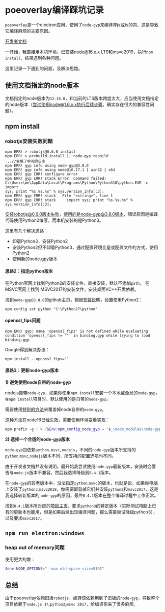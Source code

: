 # poeoverlay编译踩坑记录

`poeoverlay`是一个electron应用，使用了`node-gyp`来编译非js或ts的包，这是导致它编译麻烦的主要原因。

[开发者文档](https://github.com/PoE-Overlay-Community/PoE-Overlay-Community-Fork/blob/master/DEVELOPERS.md)

一开始，我直接用本机环境，已安装node@16.x.x LTS和msvc2019，执行`npm install`，结果遇到各种问题。

这里记录一下遇到的问题，及解决思路。

## 使用文档指定的node版本

文档指定的node版本为`12.18.0`，和当前的LTS版本跨度太大，应当使用文档指定的node版本（尝试使用node@1.6.x.x执行后续步骤，确实存在很大的兼容性问题）。

## npm install

### robotjs安装失败问题

```
npm ERR! > robotjs@0.6.0 install
npm ERR! > prebuild-install || node-gyp rebuild
...//省略了中间的日志
npm ERR! gyp info using node-gyp@3.8.0
npm ERR! gyp info using node@16.17.1 | win32 | x64
npm ERR! gyp ERR! configure error
npm ERR! gyp ERR! stack Error: Command failed: C:\Users\me\AppData\Local\Programs\Python\Python310\python.EXE -c import
sys; print "%s.%s.%s" % sys.version_info[:3];
npm ERR! gyp ERR! stack   File "<string>", line 1
npm ERR! gyp ERR! stack     import sys; print "%s.%s.%s" % sys.version_info[:3];
```

安装robotjs@0.6.0版本失败，使用的是node-gyp@3.8.0版本，错误原因是编译代码使用Python2编写，而本机安装的是Python3。

这里有几个解决思路：

- 卸载Python3，安装Python2
- 安装Python2但不卸载Python3，通过配置环境变量或配置文件的方式，使用Python2
- 使用新的node.gpy版本

#### 思路2：指定python版本

在Python官网上找到Python2的安装文件，直接安装，默认不添加`path`。
在MSVC官网上找到 MSVC2017的安装文件，安装桌面VC++开发依赖。

找到`node-gyp@3.8.0`的github主页，根据[安装说明](https://github.com/nodejs/node-gyp/tree/v3.8.0#option-2)，设置使用Python2：

```
npm config set python "C:\Python27\python"
```

#### openssl_fips问题

```
npm ERR! gyp: name 'openssl_fips' is not defined while evaluating condition 'openssl_fips != ""' in binding.gyp while trying to load binding.gyp
```

Google得到解决办法：

```
npm install --openssl_fips=''
```

#### 思路3：更新node-gyp版本

**1) 避免使用node自带的node-gyp**

nodejs自带`node-gyp`，如果你使用`npm install`安装一个本地或全局的`node-gyp`，`在npm install`项目时，默认使用的是自带的`node-gyp`。

需要使用[特别的方法](https://github.com/nodejs/node-gyp/issues/2272)来覆盖掉node自带的`node-gyp`。

这种方法在node16已经失效，需要使用环境变量实现：

```powershell
npm prefix -g | % {$Env:npm_config_node_gyp = "$_\node_modules\node-gyp\bin\node-gyp.js"}
```

**2) 选择一个合适的node-gyp版本**

`node-gyp`包依赖`python,msvc,nodejs`，不同的`node-gyp`版本所支持的`python`,`msvc`,`nodejs`版本不同，所支持的配置选项也不同。

由于开发者文档并没有说明，最开始我尝试使用`node.gyp`最新版本，安装时会警告与`node.js`版本不兼容，然后我选择降级到`8.4.1`版本。

在`node-gyp`的较老版本中，没法指定`python`,`msvc`的版本，也就是说，如果你电脑上安装了`python3`,`msvc2019`，你需要卸载掉它们并安装`python2`和`msvc2017`，这是我选择较新版本的`node-gyp`的原因，最终`8.4.1`版本在整个编译过程中工作正常。

找到`8.4.1`版本所对应的[项目主页](https://github.com/nodejs/node-gyp/tree/v8.4.1)，要求`python3`的特定版本（实际测试电脑上已有的更新本也能用，但是如果后续出现编译问题，那么需要尝试降级python3），以及要求`msvc2017`。

## `npm run electron:windows`

### heap out of memory问题

使用更大的堆：

```powershell
$env:NODE_OPTIONS="--max-old-space-size=8192"
```

## 总结

由于poeoverlay依赖旧版`robotjs`，编译该依赖用到了旧版的`node-gyp`，导致整个项目依赖于`node.js 14`,`python2`,`msvc 2017`，给编译带来了很多麻烦。
